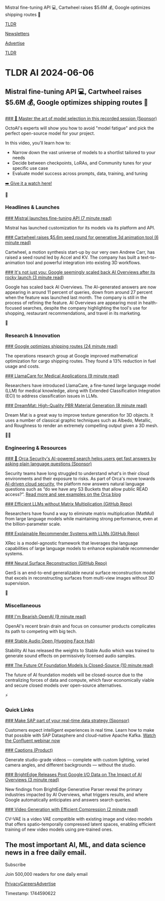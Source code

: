 Mistral fine-tuning API 💻, Cartwheel raises $5.6M 💰, Google optimizes shipping routes 🚢

[TLDR](/)

[Newsletters](/newsletters)

[Advertise](https://advertise.tldr.tech/)

[TLDR](/)

# TLDR AI 2024-06-06

## Mistral fine-tuning API 💻, Cartwheel raises $5.6M 💰, Google optimizes shipping routes 🚢

### 

[### 🎯 Master the art of model selection in this recorded session (Sponsor)](https://octo.ai/cp/webinar-path-to-production-model-selection/?utm_source=tldr&amp;utm_medium=newsletter&amp;utm_campaign=p2p-model-select-webinar)

OctoAI's experts will show you how to avoid "model fatigue" and pick the perfect open-source model for your project.

In this video, you'll learn how to:

* Narrow down the vast universe of models to a shortlist tailored to your needs
* Decide between checkpoints, LoRAs, and Community tunes for your specific use case
* Evaluate model success across prompts, data, training, and tuning

[➡️ Give it a watch here!](https://octo.ai/cp/webinar-path-to-production-model-selection/?utm_source=tldr&utm_medium=newsletter&utm_campaign=p2p-model-select-webinar)

🚀

### Headlines & Launches

[### Mistral launches fine-tuning API (7 minute read)](https://mistral.ai/news/customization/?utm_source=tldrai)

Mistral has launched customization for its models via its platform and API.

[### Cartwheel raises $5.6m seed round for generative 3d animation tool (6 minute read)](https://techcrunch.com/2024/06/05/cartwheel-generates-3d-animations-from-scratch-to-power-up-creators/?utm_source=tldrai)

Cartwheel, a motion synthesis start-up by our very own Andrew Carr, has raised a seed round led by Accel and KV. The company has built a text-to-animation tool and powerful integration into existing 3D workflows.

[### It's not just you: Google seemingly scaled back AI Overviews after its rocky launch (3 minute read)](https://www.androidpolice.com/google-ai-overviews-scaled-back-rocky-launch?utm_source=tldrai)

Google has scaled back AI Overviews. The AI-generated answers are now appearing in around 11 percent of queries, down from around 27 percent when the feature was launched last month. The company is still in the process of refining the feature. AI Overviews are appearing most in health-focused searches, despite the company highlighting the tool's use for shopping, restaurant recommendations, and travel in its marketing.

🧠

### Research & Innovation

[### Google optimizes shipping routes (24 minute read)](https://research.google/blog/heuristics-on-the-high-seas-mathematical-optimization-for-cargo-ships/?utm_source=tldrai)

The operations research group at Google improved mathematical optimization for cargo shipping routes. They found a 13% reduction in fuel usage and costs.

[### LlamaCare for Medical Applications (9 minute read)](https://arxiv.org/abs/2406.02350v1?utm_source=tldrai)

Researchers have introduced LlamaCare, a fine-tuned large language model (LLM) for medical knowledge, along with Extended Classification Integration (ECI) to address classification issues in LLMs.

[### DreamMat: High-Quality PBR Material Generation (8 minute read)](https://zzzyuqing.github.io/dreammat.github.io/?utm_source=tldrai)

Dream Mat is a great way to improve texture generation for 3D objects. It uses a number of classical graphic techniques such as Albedo, Metallic, and Roughness to render an extremely compelling output given a 3D mesh.

👨‍💻

### Engineering & Resources

[### 🔎 Orca Security's AI-powered search helps users get fast answers by asking plain language questions (Sponsor)](https://orca.security/resources/blog/orca-ai-powered-cloud-asset-search/?utm_source=tldr&amp;utm_medium=paid-email&amp;utm_campaign=24-q1-tldr-infosec)

Security teams have long struggled to understand what's in their cloud environments and their exposure to risks. As part of Orca's move towards [AI-driven cloud security](https://orca.security/platform/ai-cloud-security/?utm_source=tldr&utm_medium=paid-email&utm_campaign=24-q1-tldr-ai), the platform now answers natural language questions such as “do we have any S3 Buckets that allow public READ access?”. [Read more and see examples on the Orca blog](https://orca.security/resources/blog/orca-ai-powered-cloud-asset-search/?utm_source=tldr&utm_medium=paid-email&utm_campaign=24-q1-tldr-ai)

[### Efficient LLMs without Matrix Multiplication (GitHub Repo)](https://github.com/ridgerchu/matmulfreellm?utm_source=tldrai)

Researchers have found a way to eliminate matrix multiplication (MatMul) from large language models while maintaining strong performance, even at the billion-parameter scale.

[### Explainable Recommender Systems with LLMs (GitHub Repo)](https://github.com/hkuds/xrec?utm_source=tldrai)

XRec is a model-agnostic framework that leverages the language capabilities of large language models to enhance explainable recommender systems.

[### Neural Surface Reconstruction (GitHub Repo)](https://github.com/prstrive/gens?utm_source=tldrai)

GenS is an end-to-end generalizable neural surface reconstruction model that excels in reconstructing surfaces from multi-view images without 3D supervision.

🎁

### Miscellaneous

[### I'm Bearish OpenAI (9 minute read)](https://stovetop.substack.com/p/im-bearish-openai?utm_source=tldrai)

OpenAI's recent brain drain and focus on consumer products complicates its path to competing with big tech.

[### Stable Audio Open (Hugging Face Hub)](https://huggingface.co/stabilityai/stable-audio-open-1.0?utm_source=tldrai)

Stability AI has released the weights to Stable Audio which was trained to generate sound effects on permissively licensed audio samples.

[### The Future Of Foundation Models Is Closed-Source (10 minute read)](https://blog.johnluttig.com/p/the-future-of-foundation-models-is?utm_source=tldrai)

The future of AI foundation models will be closed-source due to the centralizing forces of data and compute, which favor economically viable and secure closed models over open-source alternatives.

⚡️

### Quick Links

[### Make SAP part of your real-time data strategy (Sponsor)](https://www.confluent.io/resources/online-talk/real-time-customer-experiences-sap-data-streaming/?utm_campaign=tm.partner_cd.tldr-newsletter&amp;utm_source=tldr&amp;utm_medium=paidsocial)

Customers expect intelligent experiences in real time. Learn how to make that possible with SAP Datasphere and cloud-native Apache Kafka. [Watch the Confluent webinar now](https://www.confluent.io/resources/online-talk/real-time-customer-experiences-sap-data-streaming/?utm_campaign=tm.partner_cd.tldr-newsletter&utm_source=tldr&utm_medium=paidsocial)

[### Captions (Product)](https://www.captions.ai/?utm_source=tldrai)

Generate studio-grade videos — complete with custom lighting, varied camera angles, and different backgrounds — without the studio.

[### BrightEdge Releases Post Google I/O Data on The Impact of AI Overviews (3 minute read)](https://www.globenewswire.com/news-release/2024/06/04/2893289/0/en/BrightEdge-Releases-Post-Google-I-O-Data-on-The-Impact-of-AI-Overviews.html?utm_source=tldrai)

New findings from BrightEdge Generative Parser reveal the primary industries impacted by AI Overviews, what triggers results, and where Google automatically anticipates and answers search queries.

[### Video Generation with Efficient Compression (2 minute read)](https://ailab-cvc.github.io/cvvae/index.html?utm_source=tldrai)

CV-VAE is a video VAE compatible with existing image and video models that offers spatio-temporally compressed latent spaces, enabling efficient training of new video models using pre-trained ones.

## The most important AI, ML, and data science news in a free daily email.

Subscribe

Join 500,000 readers for one daily email

[Privacy](/privacy)[Careers](https://jobs.ashbyhq.com/tldr.tech)[Advertise](/ai/advertise)

Timestamp: 1744590622
